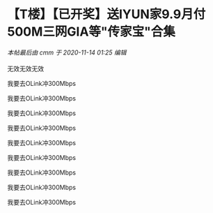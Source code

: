 # 【T楼】【已开奖】送IYUN家9.9月付500M三网GIA等&quot;传家宝&quot;合集


<i class="pstatus"> 本帖最后由 cmm 于 2020-11-14 01:25 编辑 </i><br />
<br />
无效无效无效

我要去OLink冲300Mbps

我要去OLink冲300Mbps

我要去OLink冲300Mbps

我要去OLink冲300Mbps

我要去OLink冲300Mbps

 我要去OLink冲300Mbps

我要去OLink冲300Mbps

我要去OLink冲300Mbps

我要去OLink冲300Mbps
